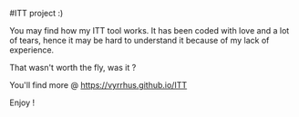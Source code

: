 #ITT project :)

You may find how my ITT tool works.
It has been coded with love and a lot of tears, hence it may be hard to understand it because of my lack of experience.

That wasn't worth the fly, was it ?

You'll find more @ https://vyrrhus.github.io/ITT

Enjoy !

